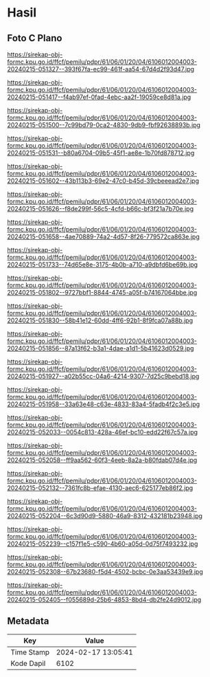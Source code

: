 # Hasil

## Foto C Plano

https://sirekap-obj-formc.kpu.go.id/ffcf/pemilu/pdpr/61/06/01/20/04/6106012004003-20240215-051327--393f67fa-ec99-461f-aa54-67d4d2f93d47.jpg

https://sirekap-obj-formc.kpu.go.id/ffcf/pemilu/pdpr/61/06/01/20/04/6106012004003-20240215-051417--f4ab97ef-0fad-4ebc-aa2f-19059ce8d81a.jpg

https://sirekap-obj-formc.kpu.go.id/ffcf/pemilu/pdpr/61/06/01/20/04/6106012004003-20240215-051500--7c99bd79-0ca2-4830-9db9-fbf92638893b.jpg

https://sirekap-obj-formc.kpu.go.id/ffcf/pemilu/pdpr/61/06/01/20/04/6106012004003-20240215-051531--b80a6704-09b5-45f1-ae8e-1b70fd878712.jpg

https://sirekap-obj-formc.kpu.go.id/ffcf/pemilu/pdpr/61/06/01/20/04/6106012004003-20240215-051602--43b113b3-69e2-47c0-b45d-39cbeeead2e7.jpg

https://sirekap-obj-formc.kpu.go.id/ffcf/pemilu/pdpr/61/06/01/20/04/6106012004003-20240215-051626--f8de299f-56c5-4cfd-b66c-bf3f21a7b70e.jpg

https://sirekap-obj-formc.kpu.go.id/ffcf/pemilu/pdpr/61/06/01/20/04/6106012004003-20240215-051658--4ae70889-74a2-4d57-8f26-779572ca863e.jpg

https://sirekap-obj-formc.kpu.go.id/ffcf/pemilu/pdpr/61/06/01/20/04/6106012004003-20240215-051733--74d65e8e-3175-4b0b-a710-a9dbfd6be69b.jpg

https://sirekap-obj-formc.kpu.go.id/ffcf/pemilu/pdpr/61/06/01/20/04/6106012004003-20240215-051802--9727bbf1-8844-4745-a05f-b74167064bbe.jpg

https://sirekap-obj-formc.kpu.go.id/ffcf/pemilu/pdpr/61/06/01/20/04/6106012004003-20240215-051830--58b41e12-60dd-4ff6-92b1-8f9fca07a88b.jpg

https://sirekap-obj-formc.kpu.go.id/ffcf/pemilu/pdpr/61/06/01/20/04/6106012004003-20240215-051856--87a13f62-b3a1-4dae-a1d1-5b41623d0529.jpg

https://sirekap-obj-formc.kpu.go.id/ffcf/pemilu/pdpr/61/06/01/20/04/6106012004003-20240215-051927--a02b55cc-04a6-4214-9307-7d25c9bebd18.jpg

https://sirekap-obj-formc.kpu.go.id/ffcf/pemilu/pdpr/61/06/01/20/04/6106012004003-20240215-051958--33a63e48-c63e-4833-83a4-5fadb4f2c3e5.jpg

https://sirekap-obj-formc.kpu.go.id/ffcf/pemilu/pdpr/61/06/01/20/04/6106012004003-20240215-052033--0054c813-428a-46ef-bc10-edd22f67c57a.jpg

https://sirekap-obj-formc.kpu.go.id/ffcf/pemilu/pdpr/61/06/01/20/04/6106012004003-20240215-052058--ff9aa562-60f3-4eeb-8a2a-b80fdab07d4e.jpg

https://sirekap-obj-formc.kpu.go.id/ffcf/pemilu/pdpr/61/06/01/20/04/6106012004003-20240215-052132--7361fc8b-efae-4130-aec6-625177eb86f2.jpg

https://sirekap-obj-formc.kpu.go.id/ffcf/pemilu/pdpr/61/06/01/20/04/6106012004003-20240215-052204--6c3d90d9-5880-46a9-8312-432181b23948.jpg

https://sirekap-obj-formc.kpu.go.id/ffcf/pemilu/pdpr/61/06/01/20/04/6106012004003-20240215-052239--c157f1e5-c590-4b60-a05d-0d75f7493232.jpg

https://sirekap-obj-formc.kpu.go.id/ffcf/pemilu/pdpr/61/06/01/20/04/6106012004003-20240215-052308--67b23680-f5d4-4502-bcbc-0e3aa53439e9.jpg

https://sirekap-obj-formc.kpu.go.id/ffcf/pemilu/pdpr/61/06/01/20/04/6106012004003-20240215-052405--f055689d-25b6-4853-8bd4-db2fe24d9012.jpg


## Metadata

| Key        | Value               |
| ---------- | ------------------- |
| Time Stamp | 2024-02-17 13:05:41 |
| Kode Dapil | 6102                |



